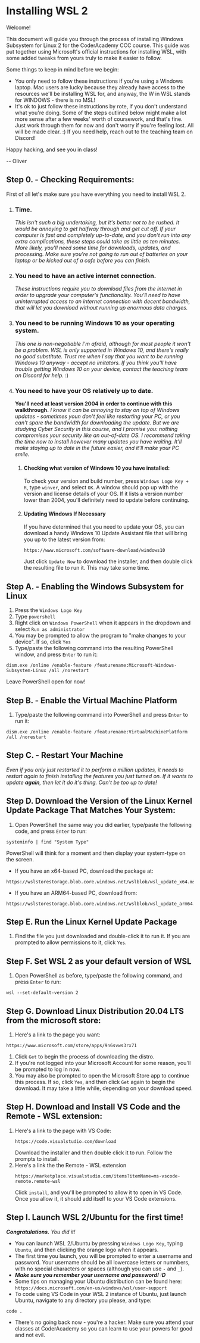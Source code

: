 # Installing WSL 2

Welcome!

This document will guide you through the process of installing Windows Subsystem for Linux 2 for the CoderAcademy CCC course. This guide was put together using Microsoft's official instructions for installing WSL, with some added tweaks from yours truly to make it easier to follow.

Some things to keep in mind before we begin:

* You only need to follow these instructions if you're using a Windows laptop. Mac users are lucky because they already have access to the resources we'll be installing WSL for, and anyway, the W in WSL stands for WINDOWS - there is no MSL!
* It's ok to just follow these instructions by rote, if you don't understand what you're doing. Some of the steps outlined below might make a lot more sense after a few weeks' worth of coursework, and that's fine. Just work through them for now and don't worry if you're feeling lost. All will be made clear. :) If you need help, reach out to the teaching team on Discord!

Happy hacking, and see you in class!

-- Oliver


## Step 0. - Checking Requirements:
First of all let's make sure you have everything you need to install WSL 2.

1. ### Time.
    *This isn't such a big undertaking, but it's better not to be rushed. It would be annoying to get halfway through and get cut off. If your computer is fast and completely up-to-date, and you don't run into any extra complications, these steps could take as little as ten minutes. More likely, you'll need some time for downloads, updates, and processing. Make sure you're not going to run out of batteries on your laptop or be kicked out of a cafe before you can finish.*
1. ### You need to have an active internet connection.
    *These instructions require you to download files from the internet in order to upgrade your computer's functionality. You'll need to have uninterrupted access to an internet connection with decent bandwidth, that will let you download without running up enormous data charges.*
1. ### You need to be running Windows 10 as your operating system.
    *This one is non-negotiable I'm afraid, although for most people it won't be a problem. WSL is only supported in Windows 10, and there's really no good substitute. Trust me when I say that you want to be running Windows 10 anyway - accept no imitators. If you think you'll have trouble getting Windows 10 on your device, contact the teaching team on Discord for help.* :)
1. ### You need to have your OS relatively up to date.
    **You'll need at least version 2004 in order to continue with this walkthrough.**
    *I know it can be annoying to stay on top of Windows updates - sometimes youn don't feel like restarting your PC, or you can't spare the bandwidth for downloading the update. But we are studying Cyber Security in this course, and I promise you: nothing compromises your security like an out-of-date OS. I recommend taking the time now to install however many updates you have waiting. It'll make staying up to date in the future easier, and it'll make your PC smile.*
    1. #### Checking what version of Windows 10 you have installed:
        To check your version and build number, press ```Windows Logo Key + R```, type ```winver```, and select ```OK```. A window should pop up with the version and license details of your OS. If it lists a version number lower than 2004, you'll definitely need to update before continuing.  
    1. #### Updating Windows If Necessary
        If you have determined that you need to update your OS, you can download a handy Windows 10 Update Assistant file that will bring you up to the latest version from: 
        ```
        https://www.microsoft.com/software-download/windows10
        ```
        Just click ```Update Now``` to download the installer, and then double click the resulting file to run it. This may take some time.


## Step A. - Enabling the Windows Subsystem for Linux
    
1. Press the ```Windows Logo Key```
1. Type ```powershell```
1. Right click on ```Windows PowerShell``` when it appears in the dropdown and select ```Run as administrator```
1. You may be prompted to allow the program to "make changes to your device".  If so, click ```Yes``` 
1. Type/paste the following command into the resulting PowerShell window, and press ```Enter``` to run it:
```
dism.exe /online /enable-feature /featurename:Microsoft-Windows-Subsystem-Linux /all /norestart
```
Leave PowerShell open for now!


## Step B. - Enable the Virtual Machine Platform
1. Type/paste the following command into PowerShell and press ```Enter``` to run it:
```
dism.exe /online /enable-feature /featurename:VirtualMachinePlatform /all /norestart
```


## Step C. - Restart Your Machine
*Even if you only just restarted it to perform a million updates, it needs to restart again to finish installing the features you just turned on. If it wants to update **again**, then let it do it's thing. Can't be too up to date!*


## Step D. Download the Version of the Linux Kernel Update Package That Matches Your System:
1. Open PowerShell the same way you did earlier, type/paste the following code, and press ```Enter``` to run:
```
systeminfo | find "System Type"
```
PowerShell will think for a moment and then display your system-type on the screen.

* If you have an x64-based PC, download the package at:
```
https://wslstorestorage.blob.core.windows.net/wslblob/wsl_update_x64.msi
```
* If you have an ARM64-based PC, download from:
```
https://wslstorestorage.blob.core.windows.net/wslblob/wsl_update_arm64.msi
```


## Step E. Run the Linux Kernel Update Package
1. Find the file you just downloaded and double-click it to run it. If you are prompted to allow permissions to it, click ```Yes```.


## Step F. Set WSL 2 as your default version of WSL
1. Open PowerShell as before, type/paste the following command, and press ```Enter``` to run:
```
wsl --set-default-version 2
```


## Step G. Download Linux Distribution 20.04 LTS from the microsoft store:
1. Here's a link to the page you want:
```
https://www.microsoft.com/store/apps/9n6svws3rx71
```
1. Click ```Get``` to begin the process of downloading the distro. 
1. If you're not logged into your Microsoft Account for some reason, you'll be prompted to log in now.
1. You may also be prompted to open the Microsoft Store app to continue this process. If so, click ```Yes```, and then click ```Get``` again to begin the download. It may take a little while, depending on your download speed.


## Step H. Download and Install VS Code and the Remote - WSL extension:
1. Here's a link to the page with VS Code:
    ```
    https://code.visualstudio.com/download
    ```
    Download the installer and then double click it to run. Follow the prompts to install.
1. Here's a link the the Remote - WSL extension
    ```
    https://marketplace.visualstudio.com/items?itemName=ms-vscode-remote.remote-wsl
    ```
    Click ```install```, and you'll be prompted to allow it to open in VS Code. Once you allow it, it should add itself to your VS Code extensions. 



## Step I. Launch WSL 2/Ubuntu for the first time!
***Congratulations.***  *You did it!*
* You can launch WSL 2/Ubuntu by pressing ```Windows Logo Key```, typing ```Ubuntu```, and then clicking the orange logo when it appears.
* The first time you launch, you will be prompted to enter a username and password. Your username should be all lowercase letters or numnbers, with no special characters or spaces (although you can use ```-``` and ```_```). 
* ***Make sure you remember your username and password! :D*** 
* Some tips on managing your Ubuntu distribution can be found here:
    ```https://docs.microsoft.com/en-us/windows/wsl/user-support```
* To code using VS Code in your WSL 2 instance of Ubuntu, just launch Ubuntu, navigate to any directory you please, and type:
```
code .
```

* There's no going back now - you're a hacker. Make sure you attend your classes at CoderAcademy so you can learn to use your powers for good and not evil.